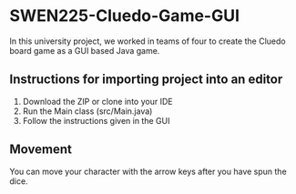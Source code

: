 # SWEN225-Cluedo-Game-GUI
In this university project, we worked in teams of four to create the Cluedo board game as a GUI based Java game.

## Instructions for importing project into an editor
1. Download the ZIP or clone into your IDE
2. Run the Main class (src/Main.java)
3. Follow the instructions given in the GUI

## Movement 

You can move your character with the arrow keys after you have spun the dice. 

